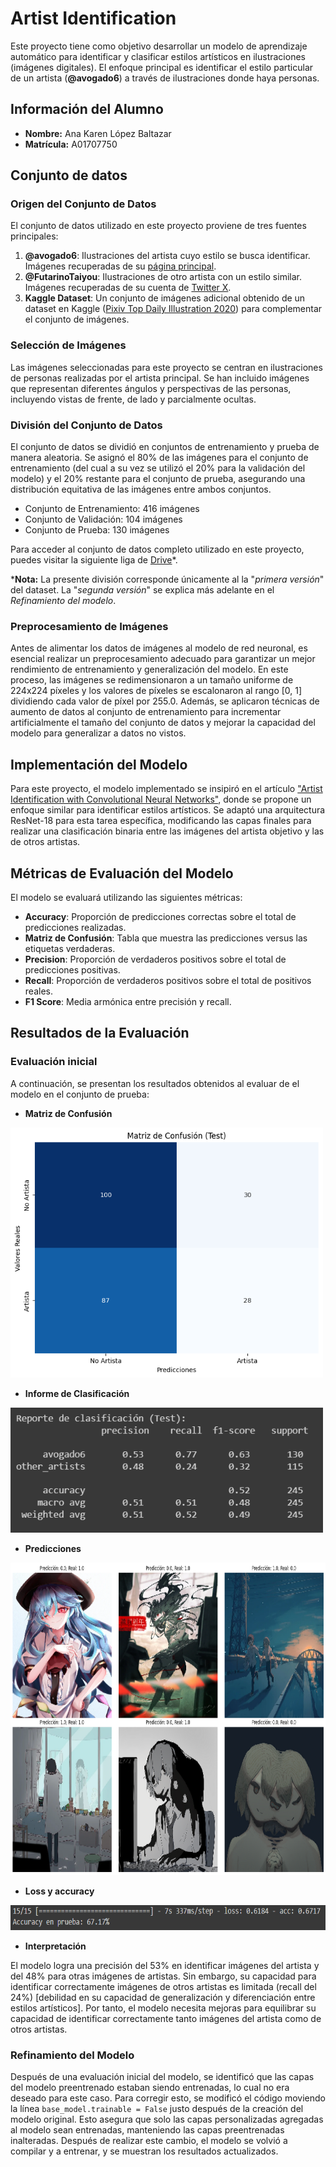 # Artist Identification
Este proyecto tiene como objetivo desarrollar un modelo de aprendizaje automático para identificar y clasificar estilos artísticos en ilustraciones (imágenes digitales). El enfoque principal es identificar el estilo particular de un artista (**@avogado6**) a través de ilustraciones donde haya personas.

## Información del Alumno
- **Nombre:** Ana Karen López Baltazar
- **Matrícula:** A01707750

## Conjunto de datos
### Origen del Conjunto de Datos
El conjunto de datos utilizado en este proyecto proviene de tres fuentes principales:

1. **@avogado6**: Ilustraciones del artista cuyo estilo se busca identificar. Imágenes recuperadas de su [página principal](https://www.avogado6.com/).
2. **@FutarinoTaiyou**: Ilustraciones de otro artista con un estilo similar. Imágenes recuperadas de su cuenta de [Twitter X](https://twitter.com/futarinotaiyou?lang=es).
3. **Kaggle Dataset**: Un conjunto de imágenes adicional obtenido de un dataset en Kaggle ([Pixiv Top Daily Illustration 2020](https://www.kaggle.com/datasets/stevenevan99/pixiv-top-daily-illustration-2020)) para complementar el conjunto de imágenes.

### Selección de Imágenes
Las imágenes seleccionadas para este proyecto se centran en ilustraciones de personas realizadas por el artista principal. Se han incluido imágenes que representan diferentes ángulos y perspectivas de las personas, incluyendo vistas de frente, de lado y parcialmente ocultas.

### División del Conjunto de Datos
El conjunto de datos se dividió en conjuntos de entrenamiento y prueba de manera aleatoria. Se asignó el 80% de las imágenes para el conjunto de entrenamiento (del cual a su vez se utilizó el 20% para la validación del modelo) y el 20% restante para el conjunto de prueba, asegurando una distribución equitativa de las imágenes entre ambos conjuntos.

- Conjunto de Entrenamiento: 416 imágenes
- Conjunto de Validación: 104 imágenes
- Conjunto de Prueba: 130 imágenes
  
Para acceder al conjunto de datos completo utilizado en este proyecto, puedes visitar la siguiente liga de [Drive](https://drive.google.com/drive/folders/1CXb4dSFhRqj9K56XZ_WWbyvf4POauS17?usp=sharing)*.

***Nota:** La presente división corresponde únicamente al la "*primera versión*" del dataset. La "*segunda versión*" se explica más adelante en el *Refinamiento del modelo*.

### Preprocesamiento de Imágenes
Antes de alimentar los datos de imágenes al modelo de red neuronal, es esencial realizar un preprocesamiento adecuado para garantizar un mejor rendimiento de entrenamiento y generalización del modelo. En este proceso, las imágenes se redimensionaron a un tamaño uniforme de 224x224 píxeles y los valores de píxeles se escalonaron al rango [0, 1] dividiendo cada valor de píxel por 255.0. Además, se aplicaron técnicas de aumento de datos al conjunto de entrenamiento para incrementar artificialmente el tamaño del conjunto de datos y mejorar la capacidad del modelo para generalizar a datos no vistos. 

## Implementación del Modelo
Para este proyecto, el modelo implementado se insipiró en el artículo ["Artist Identification with Convolutional Neural Networks"](https://www.semanticscholar.org/paper/Artist-Identification-with-Convolutional-Neural-Viswanathan-Stanford/dafe87bf57c4413d769de46af78f7e4305087838), donde se propone un enfoque similar para identificar estilos artísticos. Se adaptó una arquitectura ResNet-18 para esta tarea específica, modificando las capas finales para realizar una clasificación binaria entre las imágenes del artista objetivo y las de otros artistas.

## Métricas de Evaluación del Modelo
El modelo se evaluará utilizando las siguientes métricas:
- **Accuracy**: Proporción de predicciones correctas sobre el total de predicciones realizadas.
- **Matriz de Confusión**: Tabla que muestra las predicciones versus las etiquetas verdaderas.
- **Precision**: Proporción de verdaderos positivos sobre el total de predicciones positivas.
- **Recall**: Proporción de verdaderos positivos sobre el total de positivos reales.
- **F1 Score**: Media armónica entre precisión y recall.

## Resultados de la Evaluación
### Evaluación inicial
A continuación, se presentan los resultados obtenidos al evaluar de el modelo en el conjunto de prueba:

- **Matriz de Confusión**

<img src="results/test_confusion_matrix.png" width="500" height="400">

- **Informe de Clasificación**

<img src="results/test_report.PNG" width="500" height="200">

- **Predicciones**

<img src="results/test_predictions.png" width="700" height="500">

- **Loss y accuracy**

<img src="results/test_loss_acc.PNG" width="650" height="40">

- **Interpretación**

El modelo logra una precisión del 53% en identificar imágenes del artista y del 48% para otras imágenes de artistas. Sin embargo, su capacidad para identificar correctamente imágenes de otros artistas es limitada (recall del 24%) [debilidad en su capacidad de generalización y diferenciación entre estilos artísticos]. Por tanto, el modelo necesita mejoras para equilibrar su capacidad de identificar correctamente tanto imágenes del artista como de otros artistas.

### Refinamiento del Modelo
Después de una evaluación inicial del modelo, se identificó que las capas del modelo preentrenado estaban siendo entrenadas, lo cual no era deseado para este caso. Para corregir esto, se modificó el código moviendo la línea `base_model.trainable = False` justo después de la creación del modelo original. Esto asegura que solo las capas personalizadas agregadas al modelo sean entrenadas, manteniendo las capas preentrenadas inalteradas. Después de realizar este cambio, el modelo se volvió a compilar y a entrenar, y se muestran los resultados actualizados.

